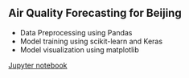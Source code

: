 ## Air Quality Forecasting for Beijing
* Data Preprocessing using Pandas
* Model training using scikit-learn and Keras
* Model visualization using matplotlib

[Jupyter notebook](/preprocess.ipynb)
